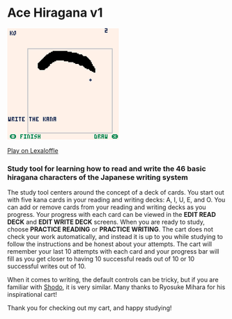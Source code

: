 # Ace Hiragana v1

![Ace Hiragana](hiragana_0.gif)

[Play on Lexaloffle](https://www.lexaloffle.com/bbs/?pid=80836)

### Study tool for learning how to read and write the 46 basic hiragana characters of the Japanese writing system
The study tool centers around the concept of a deck of cards. You start out with five kana cards in your reading and writing decks: A, I, U, E, and O. You can add or remove cards from your reading and writing decks as you progress. Your progress with each card can be viewed in the **EDIT READ DECK** and **EDIT WRITE DECK** screens. When you are ready to study, choose **PRACTICE READING** or **PRACTICE WRITING**. The cart does not check your work automatically, and instead it is up to you while studying to follow the instructions and be honest about your attempts. The cart will remember your last 10 attempts with each card and your progress bar will fill as you get closer to having 10 successful reads out of 10 or 10 successful writes out of 10.

When it comes to writing, the default controls can be tricky, but if you are familiar with [Shodo](https://www.lexaloffle.com/bbs/?tid=2033), it is very similar. Many thanks to Ryosuke Mihara for his inspirational cart!

Thank you for checking out my cart, and happy studying!

